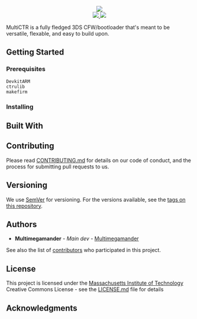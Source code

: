 <p align="center">
 <img src="https://github.com/ctrbrew/MultiCTR/blob/master/logo.png"><br>
  <a href="https://github.com/ctrbrew/MultiCTR/LICENSE">
   <img src="https://img.shields.io/github/license/ctrbrew/MultiCTR?style=for-the-badge">
  </a>
  </a>
  <a href="https://discord.gg/vECPNNN">
   <img src="https://img.shields.io/discord/467832276512800768?style=for-the-badge">
  </a>
</p>

MultiCTR is a fully fledged 3DS CFW/bootloader that's meant to be versatile, flexable, and easy to build upon.


## Getting Started



### Prerequisites


```
DevkitARM
ctrulib
makefirm
```

### Installing

## Built With

## Contributing

Please read [CONTRIBUTING.md](CONTRIBUTING.md) for details on our code of conduct, and the process for submitting pull requests to us.

## Versioning

We use [SemVer](http://semver.org/) for versioning. For the versions available, see the [tags on this repository](https://github.com/PurpleBooth/a-good-readme-template/tags).

## Authors

* **Multimegamander** - *Main dev* - [Multimegamander](https://github.com/Multimegamander)

See also the list of [contributors](https://github.com/ctrbrew/MultiCTR/contributors) who participated in this project.

## License

This project is licensed under the [Massachusetts Institute of Technology](LICENSE.md) Creative Commons License - see the [LICENSE.md](LICENSE.md) file for details

## Acknowledgments


